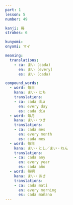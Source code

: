 ```yaml
---
part: 1
lesson: 5
number: 49

kanji: 毎
strokes: 6

kunyomi:
onyomi: マイ

meaning:
  translations:
    - ca: まい (cada)
      en: まい (every)
      es: まい (cada)

compound_words:
  - word: 毎日
    kana: まい・にち
    translations:
    - ca: cada dia
      en: every day
      es: cada día
  - word: 毎月
    kana: まい・つき
    translations:
    - ca: cada mes
      en: every month
      es: cada mes
  - word: 毎年
    kana: まい・とし／まい・ねん
    translations:
    - ca: cada any
      en: every year
      es: cada año
  - word: 毎朝
    kana: まい・あさ
    translations:
    - ca: cada matí
      en: every morning
      es: cada mañana
---
```

